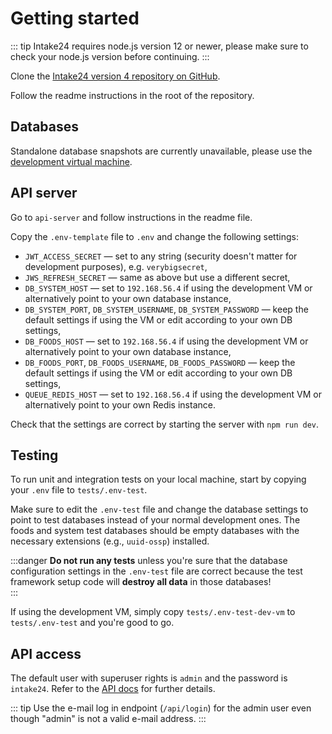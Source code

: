# Getting started

::: tip
Intake24 requires node.js version 12 or newer, please make sure to check your node.js version before continuing.
:::

Clone the [Intake24 version 4 repository on GitHub](https://github.com/MRC-Epid-it24/intake24).

Follow the readme instructions in the root of the repository.

## Databases

Standalone database snapshots are currently unavailable, please use the [development virtual machine](/developer/vm.html). 

## API server

Go to `api-server` and follow instructions in the readme file.

Copy the `.env-template` file to `.env` and change the following settings:

- `JWT_ACCESS_SECRET` — set to any string (security doesn't matter for development purposes), e.g. `verybigsecret`,
- `JWS_REFRESH_SECRET` — same as above but use a different secret,
- `DB_SYSTEM_HOST` — set to `192.168.56.4` if using the development VM or alternatively point to your own database 
instance,
- `DB_SYSTEM_PORT`, `DB_SYSTEM_USERNAME`, `DB_SYSTEM_PASSWORD` — keep the default settings if using the VM or edit
according to your own DB settings,
- `DB_FOODS_HOST` — set to `192.168.56.4` if using the development VM or alternatively point to your own database 
instance,
- `DB_FOODS_PORT`, `DB_FOODS_USERNAME`, `DB_FOODS_PASSWORD` — keep the default settings if using the VM or edit
according to your own DB settings,
- `QUEUE_REDIS_HOST` —  set to `192.168.56.4` if using the development VM or alternatively point to your own Redis 
instance.

Check that the settings are correct by starting the server with `npm run dev`.

## Testing

To run unit and integration tests on your local machine, start by copying your `.env` file to `tests/.env-test`.

Make sure to edit the `.env-test` file and change the database settings to point to test databases instead of your
normal development ones. The foods and system test databases should be empty databases with the necessary 
extensions (e.g., `uuid-ossp`) installed. 

:::danger
**Do not run any tests** unless you're sure that the database configuration settings in the `.env-test` file are 
correct because the test framework setup code will **destroy all data** in those databases!    
:::

If using the development VM, simply copy `tests/.env-test-dev-vm` to `tests/.env-test` and you're good to go.

## API access

The default user with superuser rights is `admin` and the password is `intake24`. Refer to the [API docs](/api/) for 
further details.

::: tip
Use the e-mail log in endpoint (`/api/login`) for the admin user even though "admin" is not a valid e-mail address.
:::
